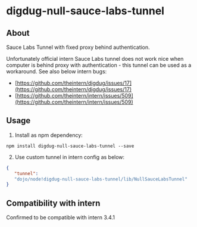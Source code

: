 # digdug-null-sauce-labs-tunnel

## About ##

Sauce Labs Tunnel with fixed proxy behind authentication. 

Unfortunately official intern Sauce Labs tunnel does not work nice when computer is behind proxy with authentication - this tunnel can be used as a workaround. See also below intern bugs:

  * [https://github.com/theintern/digdug/issues/17](https://github.com/theintern/digdug/issues/17)
  * [https://github.com/theintern/intern/issues/509](https://github.com/theintern/intern/issues/509)

## Usage ##

1. Install as npm dependency:

 ```
 npm install digdug-null-sauce-labs-tunnel --save
 ```
2. Use custom tunnel in intern config as below:
 
 ```json
 {
	"tunnel":
 	"dojo/node!digdug-null-sauce-labs-tunnel/lib/NullSauceLabsTunnel"
 }
 ```

## Compatibility with intern ##

Confirmed to be compatible with intern 3.4.1